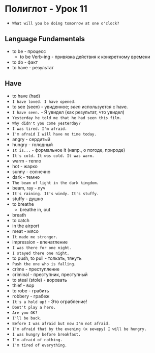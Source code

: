 # Полиглот - Урок 11
* `What will you be doing tomorrow at one o'clock?`

## Language Fundamentals
* to be - процесс
    * to be Verb-ing - привязка действия к конкретному времени
* to do - факт
* to have - результат

## Have
* to have (had)
* `I have loved. I have opened.`
* to see (seen) - увиденное; *seen* используется с have.
* `I have seen.` - Я увидел (как результат, что увидел)
* `Yesterday he told me that he had seen this film.`
* `Why didn't you come yesterday?`
* `I was tired. I'm afraid.`
* `I'm afraid I will have no time today.`
* angry - сердитый
* hungry - голодный
* `It is...` - формальное it (напр., о погоде, природе)
* `It's cold. It was cold. It was warm.`
* warm - тепло
* hot - жарко
* sunny - солнечно
* dark - темно
* `The beam of light in the dark kingdom.`
* beam, ray - луч
* `It's raining. It's windy. It's stuffy.`
* stuffy - душно
* to breathe
    * breathe in, out
* breath
* to catch
* in the airport
* meat - мясо
* `It made me stronger.`
* impression - впечатление
* `I was there for one night.`
* `I stayed there one night.`
* to push, to pull - толкать, тянуть
* `Push the one who is falling.`
* crime - преступление
* criminal - преступник, преступный
* to steal (stole) - воровать
* thief - вор
* to robe - грабить
* robbery - грабеж
* `It's a hold up!` - Это ограбление!
* `Dont't play a hero.`
* `Are you OK?`
* `I'll be back.`
* `Before I was afraid but now I'm not afraid.`
* `I'm afraid that by the evening (к вечеру) I will be hungry.`
* `I was hungry before breakfast.`
* `I'm afraid of nothing.`
* `I'm tired of everything.`